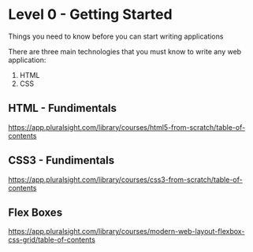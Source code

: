 # Level 0 - Getting Started
Things you need to know before you can start writing applications

There are three main technologies that you must know to write any web application:

1. HTML  
2. CSS  

## HTML - Fundimentals
https://app.pluralsight.com/library/courses/html5-from-scratch/table-of-contents

## CSS3 - Fundimentals
https://app.pluralsight.com/library/courses/css3-from-scratch/table-of-contents

## Flex Boxes
https://app.pluralsight.com/library/courses/modern-web-layout-flexbox-css-grid/table-of-contents


